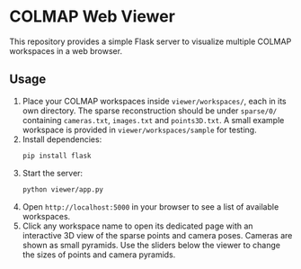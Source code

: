 # COLMAP Web Viewer

This repository provides a simple Flask server to visualize multiple COLMAP workspaces in a web browser.

## Usage

1. Place your COLMAP workspaces inside `viewer/workspaces/`, each in its own directory. The sparse reconstruction should be under `sparse/0/` containing `cameras.txt`, `images.txt` and `points3D.txt`.
   A small example workspace is provided in `viewer/workspaces/sample` for testing.
2. Install dependencies:
   ```bash
   pip install flask
   ```
3. Start the server:
   ```bash
   python viewer/app.py
   ```
4. Open `http://localhost:5000` in your browser to see a list of available workspaces.
5. Click any workspace name to open its dedicated page with an interactive 3D view of the sparse points and camera poses. Cameras are shown as small pyramids. Use the sliders below the viewer to change the sizes of points and camera pyramids.
